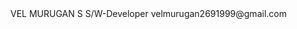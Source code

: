 <myprofile>
<im> VEL MURUGAN S </im>
<domain> S/W-Developer </domain>
<mail>velmurugan2691999@gmail.com</mail>
</myprofile>
